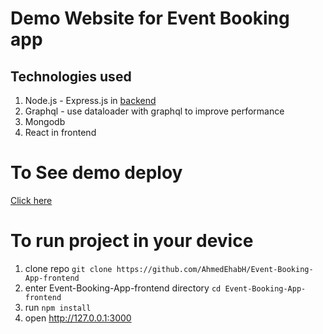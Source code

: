 # Demo Website for Event Booking app
## Technologies used
1. Node.js - Express.js in [backend](https://github.com/AhmedEhabH/Event-Booking-App-backend) 
2. Graphql - use dataloader with graphql to improve performance
3. Mongodb
4. React in frontend

# To See demo deploy 
[Click here](https://event-booking-app-frontend.vercel.app/)

# To run project in your device
1. clone repo `git clone https://github.com/AhmedEhabH/Event-Booking-App-frontend`
2. enter Event-Booking-App-frontend directory `cd Event-Booking-App-frontend`
3. run `npm install`
4. open http://127.0.0.1:3000
